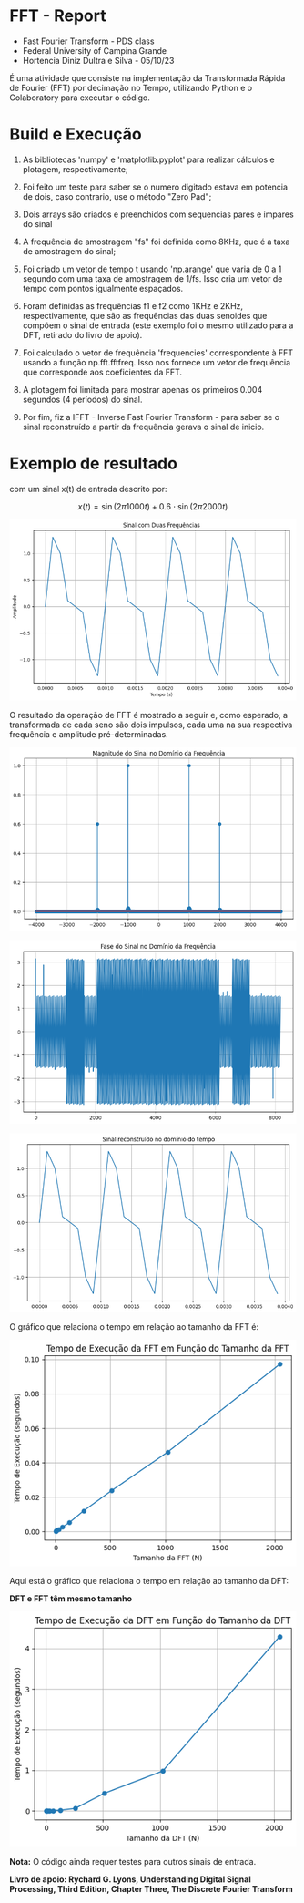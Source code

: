 # FFT - Report
- Fast Fourier Transform - PDS class
- Federal University of Campina Grande
- Hortencia Diniz Dultra e Silva - 05/10/23

É uma atividade que consiste na implementação da Transformada Rápida de Fourier (FFT) por decimação no Tempo, utilizando Python e o Colaboratory para executar o código.

# Build e Execução
1. As bibliotecas 'numpy' e 'matplotlib.pyplot' para realizar cálculos e plotagem, respectivamente;

2. Foi feito um teste para saber se o numero digitado estava em potencia de dois, caso contrario, use o método "Zero Pad";

3. Dois arrays são criados e preenchidos com sequencias pares e impares do sinal

4. A frequência de amostragem "fs" foi definida como 8KHz, que é a taxa de amostragem do sinal;

5. Foi criado um vetor de tempo t usando 'np.arange' que varia de 0 a 1 segundo com uma taxa de amostragem de 1/fs. Isso cria um vetor de tempo com pontos igualmente espaçados.

6. Foram definidas as frequências f1 e f2 como 1KHz e 2KHz, respectivamente, que são as frequências das duas senoides que compõem o sinal de entrada (este exemplo foi o mesmo utilizado para a DFT, retirado do livro de apoio).

7. Foi calculado o vetor de frequência 'frequencies' correspondente à FFT usando a função np.fft.fftfreq. Isso nos fornece um vetor de frequência que corresponde aos coeficientes da FFT.

8. A plotagem foi limitada para mostrar apenas os primeiros 0.004 segundos (4 períodos) do sinal.

9. Por fim, fiz a IFFT - Inverse Fast Fourier Transform - para saber se o sinal reconstruído a partir da frequência gerava o sinal de inicio.

# Exemplo de resultado

com um sinal x(t) de entrada descrito por:


$$x(t) = \sin(2 \pi 1000 t) + 0.6 \cdot \sin(2 \pi 2000 t)$$


![Resultado da FFT do sinal x(t)](./FFT_INPUT.png "FFT Result")


O resultado da operação de FFT é mostrado a seguir e, como esperado, a transformada de cada seno são dois impulsos, cada uma na sua respectiva frequência e amplitude pré-determinadas.


![Resultado da FFT do sinal x(t)](./FFT_FREQUENCY.png "FFT Result")

![Resultado da FFT do sinal x(t)](./FFT_PHASE.png "FFT Result")

![Resultado da FFT do sinal x(t)](./FFT_RECOVERY.png "FFT Result")


O gráfico que relaciona o tempo em relação ao tamanho da FFT é:


![Resultado da FFT do sinal x(t)](./FFT_TAMANHO.png "FFT Result")


Aqui está o gráfico que relaciona o tempo em relação ao tamanho da DFT:

**DFT e FFT têm mesmo tamanho**


![Resultado da FFT do sinal x(t)](./DFT_TAMANHO.png "FFT Result")


**Nota:** O código ainda requer testes para outros sinais de entrada.

**Livro de apoio: Rychard G. Lyons, Understanding Digital
Signal Processing, Third Edition, Chapter Three, The Discrete
Fourier Transform**
